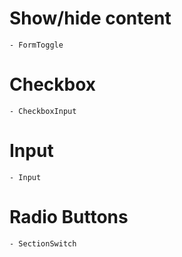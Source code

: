 # Show/hide content
    - FormToggle
# Checkbox
    - CheckboxInput
# Input
    - Input
# Radio Buttons
    - SectionSwitch

